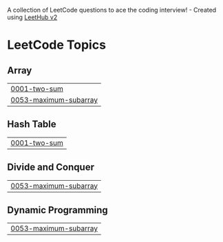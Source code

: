 A collection of LeetCode questions to ace the coding interview! - Created using [LeetHub v2](https://github.com/arunbhardwaj/LeetHub-2.0)
<!---LeetCode Topics Start-->
# LeetCode Topics
## Array
|  |
| ------- |
| [0001-two-sum](https://github.com/siddu11-1/DSA/tree/master/0001-two-sum) |
| [0053-maximum-subarray](https://github.com/siddu11-1/DSA/tree/master/0053-maximum-subarray) |
## Hash Table
|  |
| ------- |
| [0001-two-sum](https://github.com/siddu11-1/DSA/tree/master/0001-two-sum) |
## Divide and Conquer
|  |
| ------- |
| [0053-maximum-subarray](https://github.com/siddu11-1/DSA/tree/master/0053-maximum-subarray) |
## Dynamic Programming
|  |
| ------- |
| [0053-maximum-subarray](https://github.com/siddu11-1/DSA/tree/master/0053-maximum-subarray) |
<!---LeetCode Topics End-->